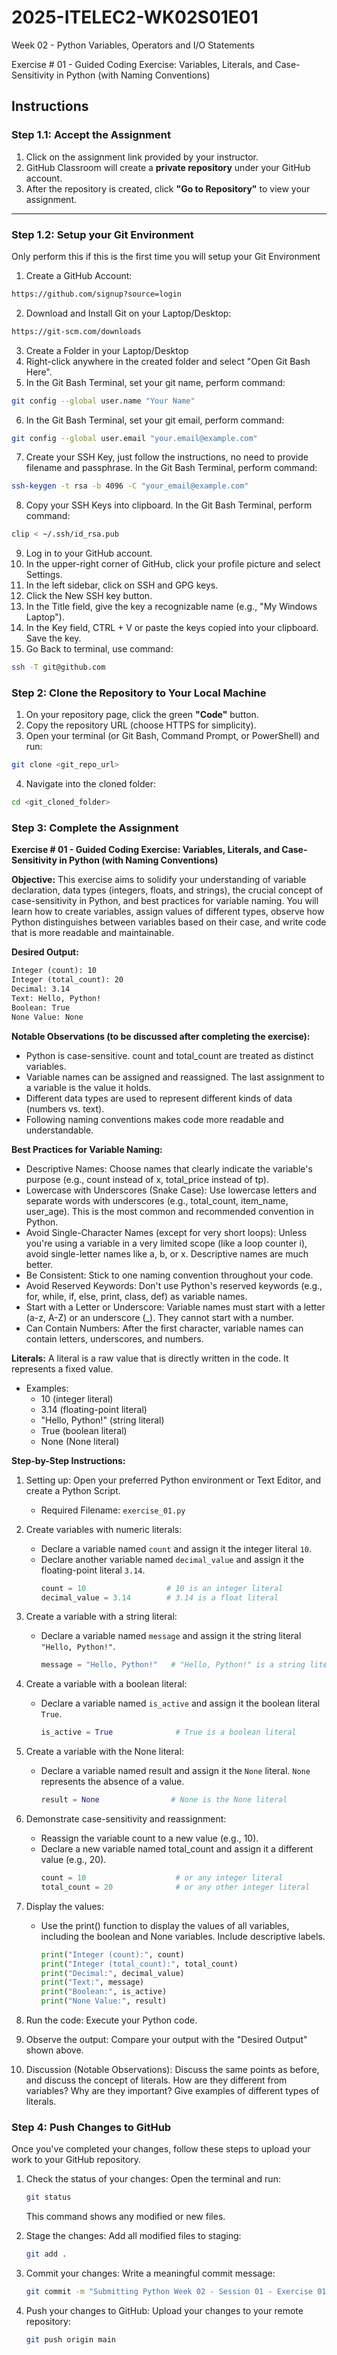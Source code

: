 # 2025-ITELEC2-WK02S01E01
Week 02 - Python Variables, Operators and I/O Statements

Exercise # 01 - Guided Coding Exercise: Variables, Literals, and Case-Sensitivity in Python (with Naming Conventions)

## **Instructions**

### **Step 1.1: Accept the Assignment**

   1. Click on the assignment link provided by your instructor.
   2. GitHub Classroom will create a **private repository** under your GitHub account.
   3. After the repository is created, click **"Go to Repository"** to view your assignment.

---

### **Step 1.2: Setup your Git Environment**
Only perform this if this is the first time you will setup your Git Environment

   1. Create a GitHub Account:
   ```bash
   https://github.com/signup?source=login
   ```
      
   2. Download and Install Git on your Laptop/Desktop:
   ```bash
   https://git-scm.com/downloads
   ```
   
   3. Create a Folder in your Laptop/Desktop
   4. Right-click anywhere in the created folder and select "Open Git Bash Here".
   5. In the Git Bash Terminal, set your git name, perform command:
   ```bash
   git config --global user.name "Your Name"
   ```
   
   6. In the Git Bash Terminal, set your git email, perform command:
   ```bash
   git config --global user.email "your.email@example.com"
   ```
   
   7. Create your SSH Key, just follow the instructions, no need to provide filename and passphrase. In the Git Bash Terminal, perform command:
   ```bash
   ssh-keygen -t rsa -b 4096 -C "your_email@example.com"
   ```
   
   8. Copy your SSH Keys into clipboard. In the Git Bash Terminal, perform command:
   ```bash
   clip < ~/.ssh/id_rsa.pub
   ```
   
   9. Log in to your GitHub account.
   10. In the upper-right corner of GitHub, click your profile picture and select Settings.
   11. In the left sidebar, click on SSH and GPG keys.
   12. Click the New SSH key button.
   13. In the Title field, give the key a recognizable name (e.g., "My Windows Laptop").
   14. In the Key field, CTRL + V or paste the keys copied into your clipboard. Save the key.
   15. Go Back to terminal, use command:
   ```bash
   ssh -T git@github.com
   ```

### **Step 2: Clone the Repository to Your Local Machine**

   1. On your repository page, click the green **"Code"** button.
   2. Copy the repository URL (choose HTTPS for simplicity).
   3. Open your terminal (or Git Bash, Command Prompt, or PowerShell) and run:
   
   ```bash
   git clone <git_repo_url>
   ```
   
   4. Navigate into the cloned folder:
   
   ```bash
   cd <git_cloned_folder>
   ```

### **Step 3: Complete the Assignment**

**Exercise # 01 - Guided Coding Exercise: Variables, Literals, and Case-Sensitivity in Python (with Naming Conventions)**

   **Objective:**
   This exercise aims to solidify your understanding of variable declaration, data types (integers, floats, and strings), the crucial concept of case-sensitivity in Python, and best practices for variable naming. You will learn how to create variables, assign values of different types, observe how Python distinguishes between variables based on their case, and write code that is more readable and maintainable.

   **Desired Output:**
   ```txt
   Integer (count): 10
   Integer (total_count): 20
   Decimal: 3.14
   Text: Hello, Python!
   Boolean: True
   None Value: None
   ```
   **Notable Observations (to be discussed after completing the exercise):**
   - Python is case-sensitive. count and total_count are treated as distinct variables.
   - Variable names can be assigned and reassigned. The last assignment to a variable is the value it holds.
   - Different data types are used to represent different kinds of data (numbers vs. text).
   - Following naming conventions makes code more readable and understandable.

   **Best Practices for Variable Naming:**
   - Descriptive Names: Choose names that clearly indicate the variable's purpose (e.g., count instead of x, total_price instead of tp).
   - Lowercase with Underscores (Snake Case): Use lowercase letters and separate words with underscores (e.g., total_count, item_name, user_age). This is the most common and recommended convention in Python.
   - Avoid Single-Character Names (except for very short loops): Unless you're using a variable in a very limited scope (like a loop counter i), avoid single-letter names like a, b, or x. Descriptive names are much better.
   - Be Consistent: Stick to one naming convention throughout your code.
   - Avoid Reserved Keywords: Don't use Python's reserved keywords (e.g., for, while, if, else, print, class, def) as variable names.
   - Start with a Letter or Underscore: Variable names must start with a letter (a-z, A-Z) or an underscore (_). They cannot start with a number.
   - Can Contain Numbers: After the first character, variable names can contain letters, underscores, and numbers.
   
   **Literals:**
   A literal is a raw value that is directly written in the code. It represents a fixed value.
   - Examples:
      - 10 (integer literal)
      - 3.14 (floating-point literal)
      - "Hello, Python!" (string literal)
      - True (boolean literal)
      - None (None literal)
   
   **Step-by-Step Instructions:**

   1. Setting up: Open your preferred Python environment or Text Editor, and create a Python Script.
      - Required Filename: `exercise_01.py`
      
   3. Create variables with numeric literals:
      - Declare a variable named `count` and assign it the integer literal `10`.
      - Declare another variable named `decimal_value` and assign it the floating-point literal `3.14`.
         ```python
         count = 10                  # 10 is an integer literal
         decimal_value = 3.14        # 3.14 is a float literal
         ```
      
   4. Create a variable with a string literal:
      - Declare a variable named `message` and assign it the string literal `"Hello, Python!"`.
         ```python
         message = "Hello, Python!"   # "Hello, Python!" is a string literal
         ```

   5. Create a variable with a boolean literal:
      - Declare a variable named `is_active` and assign it the boolean literal `True`.
         ```python
         is_active = True              # True is a boolean literal
         ```

   6. Create a variable with the None literal:
      - Declare a variable named result and assign it the `None` literal. `None` represents the absence of a value.
         ```python
         result = None                # None is the None literal
         ```

   7. Demonstrate case-sensitivity and reassignment:
      - Reassign the variable count to a new value (e.g., 10).
      - Declare a new variable named total_count and assign it a different value (e.g., 20).
         ```python
         count = 10                    # or any integer literal
         total_count = 20              # or any other integer literal
         ```

   8. Display the values:
      - Use the print() function to display the values of all variables, including the boolean and None variables. Include descriptive labels.
         ```python
         print("Integer (count):", count)
         print("Integer (total_count):", total_count)
         print("Decimal:", decimal_value)
         print("Text:", message)
         print("Boolean:", is_active)
         print("None Value:", result)
         ```
         
   9. Run the code: Execute your Python code.
   10. Observe the output: Compare your output with the "Desired Output" shown above.
   11. Discussion (Notable Observations):  Discuss the same points as before, and discuss the concept of literals.  How are they different from variables?  Why are they important?  Give examples of different types of literals.

### **Step 4: Push Changes to GitHub**
Once you've completed your changes, follow these steps to upload your work to your GitHub repository.

1. Check the status of your changes:
   Open the terminal and run:
   
   ```bash
   git status
   ```
   This command shows any modified or new files.
   
2. Stage the changes:
   Add all modified files to staging:
   
   ```bash
   git add .
   ```
   
3. Commit your changes:
   Write a meaningful commit message:
   
   ```bash
   git commit -m "Submitting Python Week 02 - Session 01 - Exercise 01"
   ```
   
4. Push your changes to GitHub:
   Upload your changes to your remote repository:
   
   ```bash
   git push origin main
   ```
